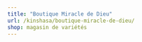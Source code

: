 ```yaml
---
title: "Boutique Miracle de Dieu"
url: /kinshasa/boutique-miracle-de-dieu/
shop: magasin de variétés
---
```

